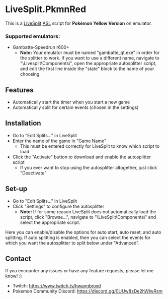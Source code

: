 # LiveSplit.PkmnRed
This is a [LiveSplit](http://livesplit.github.io) [ASL](https://github.com/LiveSplit/LiveSplit/blob/master/Documentation/Auto-Splitters.md) script for **Pokémon Yellow Version** on emulator.

### Supported emulators:
- Gambatte-Speedrun r600+
    - **Note:** Your emulator must be named "gambatte_qt.exe" in order for the splitter to work. If you want to use a different name, navigate to "\Livesplit\Components\\", open the appropriate autosplitter script, and edit the first line inside the "state" block to the name of your choosing.

## Features
- Automatically start the timer when you start a new game
- Automatically split for certain events (chosen in the settings)

## Installation
- Go to "Edit Splits..." in LiveSplit
- Enter the name of the game in "Game Name"
    - This must be entered correctly for LiveSplit to know which script to load
- Click the "Activate" button to download and enable the autosplitter script
    - If you ever want to stop using the autosplitter altogether, just click "Deactivate"

## Set-up
- Go to "Edit Splits..." in LiveSplit
- Click "Settings" to configure the autosplitter
    - **Note:** If for some reason LiveSplit does not automatically load the script, click "Browse...", navigate to "\LiveSplit\Components\\" and select the appropriate script.

Here you can enable/disable the options for auto start, auto reset, and auto splitting. If auto splitting is enabled, then you can select the events for which you want the autosplitter to split below under "Advanced".

## Contact
If you encounter any issues or have any feature requests, please let me know! :)
- Twitch: https://www.twitch.tv/hwangbroxd
- Pokemon Community Discord: https://discord.gg/0UUw8zDe2hWlwRsm